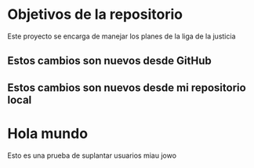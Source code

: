 # Objetivos de la repositorio

Este proyecto se encarga de manejar los planes de la liga de la justicia


## Estos cambios son nuevos desde GitHub
## Estos cambios son nuevos desde mi repositorio local




# Hola mundo 
Esto es una prueba de suplantar usuarios miau jowo